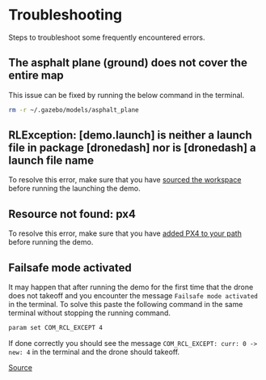 # Troubleshooting
Steps to troubleshoot some frequently encountered errors.

## The asphalt plane (ground) does not cover the entire map
This issue can be fixed by running the below command in the terminal.
```bash
rm -r ~/.gazebo/models/asphalt_plane
```

## RLException: [demo.launch] is neither a launch file in package [dronedash] nor is [dronedash] a launch file name
To resolve this error, make sure that you have [sourced the workspace](./Installation/Noetic/ROS#sourcing-the-workspace) before running the launching the demo.

## Resource not found: px4
To resolve this error, make sure that you have [added PX4 to your path](./Installation/PX4#add-px4-to-your-path) before running the demo.

## Failsafe mode activated
It may happen that after running the demo for the first time that the drone does not takeoff and you encounter the message `Failsafe mode activated` in the terminal. To solve this paste the following command in the same terminal without stopping the running command.
```bash
param set COM_RCL_EXCEPT 4
```

If done correctly you should see the message `COM_RCL_EXCEPT: curr: 0 -> new: 4` in the terminal and the drone should takeoff.

[Source](https://discuss.px4.io/t/failsafe-mode-activating-constantly-after-the-vehicle-enters-the-offboard-mode/24460/3)